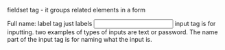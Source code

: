 fieldset tag - it groups related elements in a form

<label>Full name:</label>
label tag just labels 
<input type="text, password"  name="fullname">
input tag is for inputting.  two examples of types of inputs are text or password.  The name part of the input tag is for naming what the input is.  